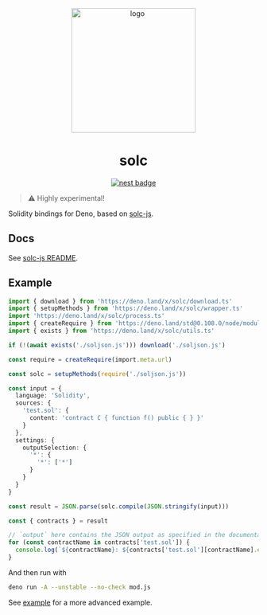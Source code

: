 <div align="center">

<img alt="logo" height="250px" src="https://bafkreicd4u5jhqcnhztqhi3dkvefx3ccooimkqca33ipjo4njyzfus5nfu.ipfs.dweb.link" />

# solc

[![nest badge][nest-badge]](https://nest.land/package/solc)

</div>

> ⚠️ Highly experimental!

Solidity bindings for Deno, based on [solc-js](https://github.com/ethereum/solc-js).

## Docs

See [solc-js README](https://github.com/ethereum/solc-js#readme).

## Example

```ts
import { download } from 'https://deno.land/x/solc/download.ts'
import { setupMethods } from 'https://deno.land/x/solc/wrapper.ts'
import 'https://deno.land/x/solc/process.ts'
import { createRequire } from 'https://deno.land/std@0.108.0/node/module.ts'
import { exists } from 'https://deno.land/x/solc/utils.ts'

if (!(await exists('./soljson.js'))) download('./soljson.js')

const require = createRequire(import.meta.url)

const solc = setupMethods(require('./soljson.js'))

const input = {
  language: 'Solidity',
  sources: {
    'test.sol': {
      content: 'contract C { function f() public { } }'
    }
  },
  settings: {
    outputSelection: {
      '*': {
        '*': ['*']
      }
    }
  }
}

const result = JSON.parse(solc.compile(JSON.stringify(input)))

const { contracts } = result

// `output` here contains the JSON output as specified in the documentation
for (const contractName in contracts['test.sol']) {
  console.log(`${contractName}: ${contracts['test.sol'][contractName].evm.bytecode.object}`)
}
```

And then run with

```sh
deno run -A --unstable --no-check mod.js
```

See [example](https://github.com/deno-web3/solc/tree/master/example) for a more advanced example.

[code-quality-img]: https://img.shields.io/codefactor/grade/github/deno-libs/solc?style=for-the-badge&color=626890&
[code-quality]: https://www.codefactor.io/repository/github/deno-libs/solc
[nest-badge]: https://img.shields.io/badge/publushed%20on-nest.land-626890?style=for-the-badge
